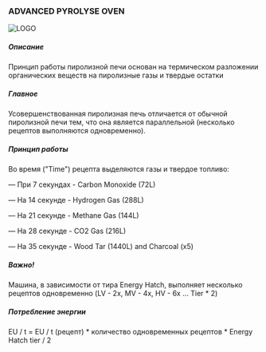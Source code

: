 ### ADVANCED PYROLYSE OVEN

![LOGO](https://gtimpact.space/media/gregtech/AdvPyrolyse.png)

##### Описание

Принцип работы пиролизной печи основан на термическом разложении органических веществ на пиролизные газы и твердые остатки

##### Главное

Усовершенствованная пиролизная печь отличается от обычной пиролизной печи тем, что она является параллельной (несколько рецептов выполняются одновременно).

##### Принцип работы

Во время ("Time") рецепта выделяются газы и твердое топливо:

— При 7 секундах - Carbon Monoxide (72L)

— На 14 секунде - Hydrogen Gas (288L)

— На 21 секунде - Methane Gas (144L)

— На 28 секунде - CO2 Gas (216L)

— На 35 секунде -  Wood Tar (1440L) and Charcoal (x5)

##### Важно!

Машина, в зависимости от тира Energy Hatch, выполняет несколько рецептов одновременно (LV - 2x, MV - 4x, HV - 6x ... Tier * 2)

##### Потребление энергии

EU / t = EU / t (рецепт) * количество одновременных рецептов * Energy Hatch tier / 2

